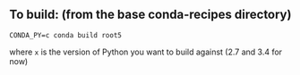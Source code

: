 To build: (from the base conda-recipes directory)
---------------
```
CONDA_PY=c conda build root5
```

where ```x``` is the version of Python you want to build against (2.7 and 3.4 for now)


